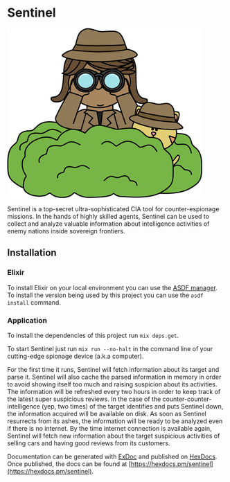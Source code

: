 # Sentinel

![Sentinel](sentinel.png)

Sentinel is a top-secret ultra-sophisticated CIA tool for counter-espionage missions. In the hands of highly skilled agents, Sentinel can be used to collect and analyze valuable information about intelligence activities of enemy nations inside sovereign frontiers.
## Installation
### Elixir

To install Elixir on your local environment you can use the [ASDF manager](https://asdf-vm.com/#/core-manage-asdf).
To install the version being used by this project you can use the `asdf install` command.

### Application

To install the dependencies of this project run `mix deps.get`.

To start Sentinel just run `mix run --no-halt` in the command line of your cutting-edge spionage device (a.k.a computer).

For the first time it runs, Sentinel will fetch information about its target and parse it. Sentinel will also cache the parsed information in memory in order to avoid showing itself too much and raising suspicion about its activities. The information will be refreshed every two hours in order to keep track of the latest super suspicious reviews. In the case of the counter-counter-intelligence (yep, two times) of the target identifies and puts Sentinel down, the information acquired will be available on disk. As soon as Sentinel resurrects from its ashes, the information will be ready to be analyzed even if there is no internet. By the time internet connection is available again, Sentinel will fetch new information about the target suspicious activities of selling cars and having good reviews from its customers.

Documentation can be generated with [ExDoc](https://github.com/elixir-lang/ex_doc)
and published on [HexDocs](https://hexdocs.pm). Once published, the docs can
be found at [https://hexdocs.pm/sentinel](https://hexdocs.pm/sentinel).

